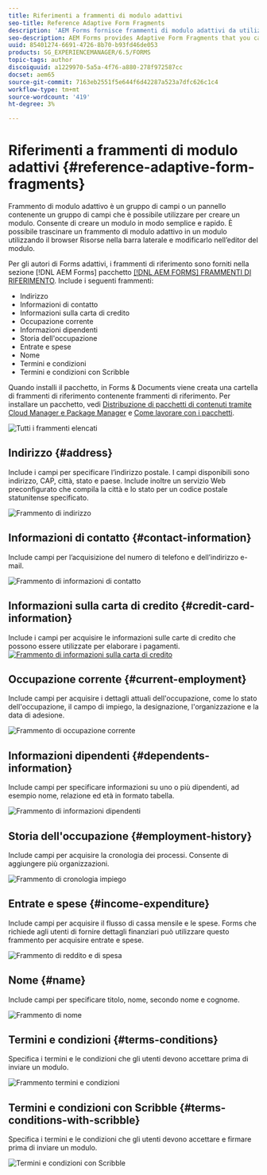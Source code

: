 ```yaml
---
title: Riferimenti a frammenti di modulo adattivi
seo-title: Reference Adaptive Form Fragments
description: 'AEM Forms fornisce frammenti di modulo adattivi da utilizzare come risorse per creare rapidamente un modulo. '
seo-description: AEM Forms provides Adaptive Form Fragments that you can use as assets to create a form quickly.
uuid: 85401274-6691-4726-8b70-b93fd46de053
products: SG_EXPERIENCEMANAGER/6.5/FORMS
topic-tags: author
discoiquuid: a1229970-5a5a-4f76-a880-278f972587cc
docset: aem65
source-git-commit: 7163eb2551f5e644f6d42287a523a7dfc626c1c4
workflow-type: tm+mt
source-wordcount: '419'
ht-degree: 3%

---
```



# Riferimenti a frammenti di modulo adattivi {#reference-adaptive-form-fragments}

Frammento di modulo adattivo è un gruppo di campi o un pannello contenente un gruppo di campi che è possibile utilizzare per creare un modulo. Consente di creare un modulo in modo semplice e rapido. È possibile trascinare un frammento di modulo adattivo in un modulo utilizzando il browser Risorse nella barra laterale e modificarlo nell’editor del modulo.

Per gli autori di Forms adattivi, i frammenti di riferimento sono forniti nella sezione [!DNL AEM Forms] pacchetto [[!DNL AEM FORMS] FRAMMENTI DI RIFERIMENTO](https://www.adobeaemcloud.com/content/marketplace/marketplaceProxy.html?packagePath=/content/companies/public/adobe/packages/cq630/fd/AEM-FORMS-6.3-REFERENCE-FRAGMENTS). Include i seguenti frammenti:

* Indirizzo
* Informazioni di contatto
* Informazioni sulla carta di credito
* Occupazione corrente
* Informazioni dipendenti
* Storia dell&#39;occupazione
* Entrate e spese
* Nome
* Termini e condizioni
* Termini e condizioni con Scribble

Quando installi il pacchetto, in Forms &amp; Documents viene creata una cartella di frammenti di riferimento contenente frammenti di riferimento. Per installare un pacchetto, vedi [Distribuzione di pacchetti di contenuti tramite Cloud Manager e Package Manager](https://experienceleague.adobe.com/docs/experience-manager-cloud-service/implementing/deploying/overview.html#deploying-content-packages-via-cloud-manager-and-package-manager) e [Come lavorare con i pacchetti](https://experienceleague.adobe.com/docs/experience-manager-65/administering/contentmanagement/package-manager.html?lang=it).

![Tutti i frammenti elencati](assets/ootb-frags.png)

## Indirizzo {#address}

Include i campi per specificare l’indirizzo postale. I campi disponibili sono indirizzo, CAP, città, stato e paese. Include inoltre un servizio Web preconfigurato che compila la città e lo stato per un codice postale statunitense specificato.

![Frammento di indirizzo](assets/address.png)

<!--[Click to enlarge

](assets/address-1.png)-->

## Informazioni di contatto {#contact-information}

Include campi per l’acquisizione del numero di telefono e dell’indirizzo e-mail.

![Frammento di informazioni di contatto](assets/contact-info.png)

<!--[Click to enlarge

](assets/contact-info-1.png)-->

## Informazioni sulla carta di credito {#credit-card-information}

Include i campi per acquisire le informazioni sulle carte di credito che possono essere utilizzate per elaborare i pagamenti.
[ ![Frammento di informazioni sulla carta di credito](assets/cc-info.png)](assets/cc-info-1.png)

## Occupazione corrente {#current-employment}

Include campi per acquisire i dettagli attuali dell&#39;occupazione, come lo stato dell&#39;occupazione, il campo di impiego, la designazione, l&#39;organizzazione e la data di adesione.

![Frammento di occupazione corrente](assets/current-emp.png)

<!--[Click to enlarge

](assets/current-emp-1.png)-->

## Informazioni dipendenti {#dependents-information}

Include campi per specificare informazioni su uno o più dipendenti, ad esempio nome, relazione ed età in formato tabella.

![Frammento di informazioni dipendenti](assets/dependents-info.png)

<!--[Click to enlarge

](assets/dependents-info-1.png)-->

## Storia dell&#39;occupazione {#employment-history}

Include campi per acquisire la cronologia dei processi. Consente di aggiungere più organizzazioni.

![Frammento di cronologia impiego](assets/emp-history.png)

<!--[Click to enlarge

](assets/emp-history-1.png)-->

## Entrate e spese {#income-expenditure}

Include campi per acquisire il flusso di cassa mensile e le spese. Forms che richiede agli utenti di fornire dettagli finanziari può utilizzare questo frammento per acquisire entrate e spese.

![Frammento di reddito e di spesa](assets/income.png)

<!--[Click to enlarge

](assets/income-1.png)-->

## Nome {#name}

Include campi per specificare titolo, nome, secondo nome e cognome.

![Frammento di nome](assets/name.png)

<!--[Click to enlarge

](assets/name-1.png)-->

## Termini e condizioni {#terms-conditions}

Specifica i termini e le condizioni che gli utenti devono accettare prima di inviare un modulo.

![Frammento termini e condizioni](assets/tnc.png)

<!--[Click to enlarge

](assets/tnc-1.png)-->

## Termini e condizioni con Scribble {#terms-conditions-with-scribble}

Specifica i termini e le condizioni che gli utenti devono accettare e firmare prima di inviare un modulo.

![Termini e condizioni con Scribble](assets/tnc-scribble.png)

<!--[Click to enlarge

](assets/tnc-scribble-1.png)-->
